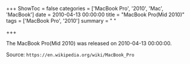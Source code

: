 +++
ShowToc = false
categories = ['MacBook Pro', '2010', 'Mac', 'MacBook']
date = 2010-04-13 00:00:00
title = "MacBook Pro(Mid 2010)"
tags = ['MacBook Pro', '2010']
summary = " "

+++

The MacBook Pro(Mid 2010) was released on 2010-04-13 00:00:00.

Source: `https://en.wikipedia.org/wiki/MacBook_Pro`
